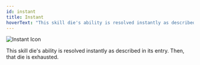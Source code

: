 ```yaml
---
id: instant
title: Instant
hoverText: "This skill die's ability is resolved instantly as described in its entry. Then, that die is exhausted."
---
```


<img src="/icons/instant.svg" alt="Instant Icon" />

This skill die's ability is resolved instantly as described in its entry. Then, that die is exhausted.
